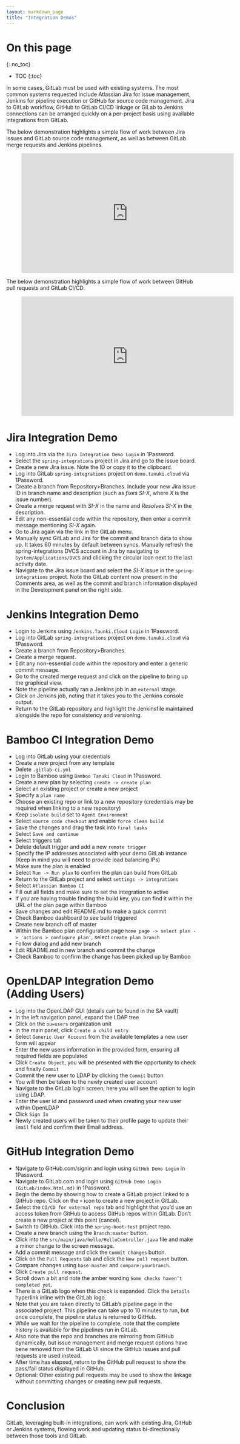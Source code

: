 ```yaml
---
layout: markdown_page
title: "Integration Demos"
---
```


# On this page
{:.no_toc}

- TOC
{:toc}

In some cases, GitLab must be used with existing systems. The most common systems requested include Atlassian Jira for issue management, Jenkins for pipeline execution or GitHub for source code management. Jira to GitLab workflow, GitHub to GitLab CI/CD linkage or GiLab to Jenkins connections can be arranged quickly on a per-project basis using available integrations from GitLab.

The below demonstration highlights a simple flow of work between Jira issues and GitLab source code management, as well as between GitLab merge requests and Jenkins pipelines.

<figure class="video_container">
<iframe width="560" height="315" src="https://www.youtube.com/embed/Jn-_fyra7xQ" frameborder="0" allow="autoplay; encrypted-media" allowfullscreen></iframe>
</figure>

The below demonstration highlights a simple flow of work between GitHub pull requests and GitLab CI/CD.

<figure class="video_container">
<iframe width="560" height="315" src="https://www.youtube.com/embed/qgl3F2j-1cI" frameborder="0" allow="autoplay; encrypted-media" allowfullscreen></iframe>
</figure>

# Jira Integration Demo

* Log into Jira via the `Jira Integration Demo Login` in 1Password.
* Select the `spring-integrations` project in Jira and go to the issue board.
* Create a new Jira issue. Note the ID or copy it to the clipboard.
* Log into GitLab `spring-integrations` project on `demo.tanuki.cloud` via 1Password.
* Create a branch from Repository>Branches. Include your new Jira issue ID in branch name and description (such as _fixes SI-X_, where _X_ is the issue number).
* Create a merge request with _SI-X_ in the name and _Resolves SI-X_ in the description.
* Edit any non-essential code within the repository, then enter a commit message mentioning _SI-X_ again.
* Go to Jira again via the link in the GitLab menu.
* Manually sync GitLab and Jira for the commit and branch data to show up. It takes 60 minutes by default between syncs. Manually refresh the spring-integrations DVCS account in Jira by navigating to `System/Applications/DVCS` and clicking the circular icon next to the last activity date.
* Navigate to the Jira issue board and select the _SI-X_ issue in the `spring-integrations` project. Note the GitLab content now present in the Comments area, as well as the commit and branch information displayed in the Development panel on the right side.

# Jenkins Integration Demo

* Login to Jenkins using `Jenkins.Taunki.Cloud Login` in 1Password.
* Log into GitLab `spring-integrations` project on `demo.tanuki.cloud` via 1Password.
* Create a branch from Repository>Branches.
* Create a merge request.
* Edit any non-essential code within the repository and enter a generic commit message.
* Go to the created merge request and click on the pipeline to bring up the graphical view.
* Note the pipeline actually ran a Jenkins job in an `external` stage.
* Click on Jenkins job, noting that it takes you to the Jenkins console output.
* Return to the GitLab repository and highlight the Jenkinsfile maintained alongside the repo for consistency and versioning.

# Bamboo CI Integration Demo

* Log into GitLab using your credentials
* Create a new project from any template
* Delete `.gitlab-ci.yml`
* Login to Bamboo using `Bamboo Tanuki Cloud` in 1Password.
* Create a new plan by selecting `create -> create plan`
* Select an existing project or create a new project
* Specify a `plan name`
* Choose an existing repo or link to a new repository (credentials may be required when linking to a new repository)
* Keep `isolate build` set to `Agent Environment`
* Select `source code checkout` and enable `force clean build`
* Save the changes and drag the task into `final tasks`
* Select `Save and continue`
* Select triggers tab
* Delete default trigger and add a new `remote trigger`
* Specify the IP addresses associated with your demo GitLab instance (Keep in mind you will need to provide load balancing IPs)
* Make sure the plan is enabled
* Select `Run -> Run plan` to confirm the plan can build from GitLab
* Return to the GitLab project and select `settings -> integrations`
* Select `Atlassian Bamboo CI`
* Fill out all fields and make sure to set the integration to active
* If you are having trouble finding the build key, you can find it within the URL of the plan page within Bamboo
* Save changes and edit README.md to make a quick commit
* Check Bamboo dashboard to see build triggered
* Create new branch off of master
* Within the Bamboo plan configuration page `home page -> select plan -> 'actions > configure plan'`, select `create plan branch`
* Follow dialog and add new branch
* Edit README.md in new branch and commit the change
* Check Bamboo to confirm the change has been picked up by Bamboo

# OpenLDAP Integration Demo (Adding Users)

* Log into the OpenLDAP GUI (details can be found in the SA vault)
* In the left navigation panel, expand the LDAP tree
* Click on the `ou=users` organization unit
* In the main panel, click `Create a child entry`
* Select `Generic User Account` from the available templates a new user form will appear
* Enter the new users information in the provided form, ensuring all required fields are populated
* Click `Create Object`, you will be presented with the opportunity to check and finally `Commit`
* Commit the new user to LDAP by clicking the `Commit` button
* You will then be taken to the newly created user account
* Navigate to the GitLab login screen, here you will see the option to login using LDAP.
* Enter the user id and password used when creating your new user within OpenLDAP
* Click `Sign In`
* Newly created users will be taken to their profile page to update their `Email` field and confirm their Email address.

# GitHub Integration Demo

* Navigate to GitHub.com/signin and login using `GitHub Demo Login` in 1Password.
* Navigate to GitLab.com and login using `GitHub Demo Login (GitLab/index.html.md)` in 1Password.
* Begin the demo by showing how to create a GitLab project linked to a GitHub repo. Click on the `+` icon to create a new project in GitLab.
* Select the `CI/CD for external repo` tab and highlight that you’d use an access token from GitHub to access GitHub repos within GitLab. Don’t create a new project at this point (cancel).
* Switch to GitHub. Click into the `spring-boot-test` project repo.
* Create a new branch using the `Branch:master` button.
* Click into the `src/main/java/hello/HelloController.java` file and make a minor change to the screen message.
* Add a commit message and click the `Commit Changes` button.
* Click on the `Pull Requests` tab and click the `New pull request` button.
* Compare changes using `base:master` and `compare:yourbranch`.
* Click `Create pull request`.
* Scroll down a bit and note the amber wording `Some checks haven’t completed yet`.
* There is a GitLab logo when this check is expanded. Click the `Details` hyperlink inline with the GitLab logo.
* Note that you are taken directly to GitLab’s pipeline page in the associated project. This pipeline can take up to 10 minutes to run, but once complete, the pipeline status is returned to GitHub.
* While we wait for the pipeline to complete, note that the complete history is available for the pipelines run in GitLab.
* Also note that the repo and branches are mirroring from GitHub dynamically, but issue management and merge request options have bene removed from the GitLab UI since the GitHub issues and pull requests are used instead.
* After time has elapsed, return to the GitHub pull request to show the pass/fail status displayed in GitHub.
* Optional: Other existing pull requests may be used to show the linkage without committing changes or creating new pull requests.

# Conclusion

GitLab, leveraging built-in integrations, can work with existing Jira, GitHub or Jenkins systems, flowing work and updating status bi-directionally between those tools and GitLab.
